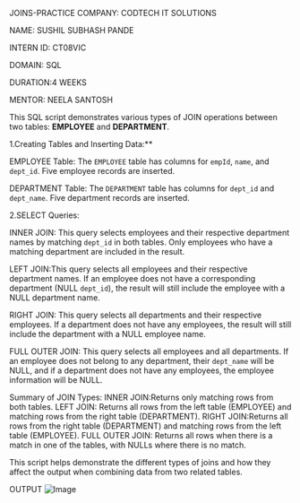  JOINS-PRACTICE
 COMPANY: CODTECH IT SOLUTIONS
 
 NAME: SUSHIL SUBHASH PANDE
 
 INTERN ID: CT08VIC
 
 DOMAIN: SQL
 
DURATION:4 WEEKS

MENTOR: NEELA SANTOSH

This SQL script demonstrates various types of JOIN operations between two tables: **EMPLOYEE** and **DEPARTMENT**.

1.Creating Tables and Inserting Data:**

EMPLOYEE Table: The `EMPLOYEE` table has columns for `empId`, `name`, and `dept_id`.
Five employee records are inserted.
  
DEPARTMENT Table: The `DEPARTMENT` table has columns for `dept_id` and `dept_name`.
Five department records are inserted.

 2.SELECT Queries:

INNER JOIN: This query selects employees and their respective department names by matching `dept_id` in both tables. Only employees who have a matching department are included in the result.
  
LEFT JOIN:This query selects all employees and their respective department names. If an employee does not have a corresponding department (NULL `dept_id`), the result will still include the employee with a NULL department name.

RIGHT JOIN: This query selects all departments and their respective employees. If a department does not have any employees, the result will still include the department with a NULL employee name.

FULL OUTER JOIN: This query selects all employees and all departments. If an employee does not belong to any department, their `dept_name` will be NULL, and if a department does not have any employees, the employee information will be NULL.

 Summary of JOIN Types:
INNER JOIN:Returns only matching rows from both tables.
LEFT JOIN: Returns all rows from the left table (EMPLOYEE) and matching rows from the right table (DEPARTMENT).
RIGHT JOIN:Returns all rows from the right table (DEPARTMENT) and matching rows from the left table (EMPLOYEE).
FULL OUTER JOIN: Returns all rows when there is a match in one of the tables, with NULLs where there is no match.

This script helps demonstrate the different types of joins and how they affect the output when combining data from two related tables.

OUTPUT
![Image](https://github.com/user-attachments/assets/c92516af-844f-4e28-8cdd-1fa5eb167b78)


